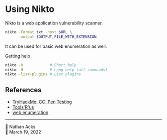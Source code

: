 # Using Nikto

Nikto is a web application vulnerability scanner.

```bash
nikto -Format txt -host $URL \
      -output $OUTPUT_FILE_WITH_EXTENSION
```

It can be used for basic web enumeration as well.

Getting help

```bash
nikto -h            # Short help
nikto -H            # Long help (all commands)
nikto -list-plugins # List plugins
```

## References

* [TryHackMe: CC: Pen Testing](tryhackme-cc-pen-testing.md)
* [Tools'R'us](tryhackme-tools-r-us.md)
* [web enumeration](https://pentesting.one2bla.me/enumeration/web-enumeration)

- - - -

<span aria-hidden="true">👤</span> Nathan Acks  
<span aria-hidden="true">📅</span> March 19, 2022
